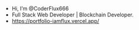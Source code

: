 - Hi, I’m @CoderFlux666
- Full Stack Web Developer | Blockchain Developer.
- https://portfolio-iamflux.vercel.app/ 

<!---
CoderFlux666/CoderFlux666 is a ✨ special ✨ repository because its `README.md` (this file) appears on your GitHub profile.
You can click the Preview link to take a look at your changes.
--->
